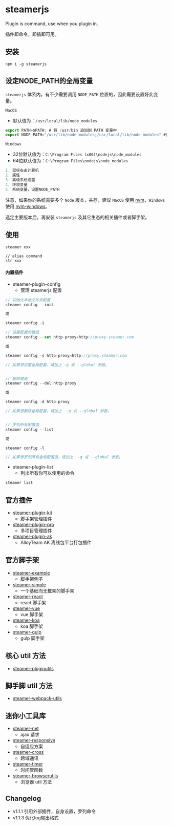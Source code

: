 # steamerjs

Plugin is command, use when you plugin in.

插件即命令，即插即可用。

## 安装

```
npm i -g steamerjs
```

## 设定NODE_PATH的全局变量
`steamerjs` 体系内，有不少需要调用 `NODE_PATH` 位置的，因此需要设置好此变量。

`MacOS`

* 默认值为：`/usr/local/lib/node_modules`

```javascript
export PATH=$PATH: # 将 /usr/bin 追加到 PATH 变量中
export NODE_PATH="/usr/lib/node_modules;/usr/local/lib/node_modules" #指定 NODE_PATH 变量

```

`Windows`

* 32位默认值为：`C:\Program Files (x86)\nodejs\node_modules`
* 64位默认值为：`C:\Program Files\nodejs\node_modules`

```javascript
1. 鼠标右击计算机
2. 属性
3. 高级系统设置
4. 环境变量
5. 系统变量，设置NODE_PATH
```

注意，如果你的系统需要多个 `Node` 版本，共存，建议 `MacOS` 使用 [nvm](https://github.com/creationix/nvm)，`Windows` 使用 [nvm-windows](https://github.com/coreybutler/nvm-windows)。

选定主要版本后，再安装 `steamerjs` 及其它生态的相关插件或者脚手架。


## 使用
```
steamer xxx

// alias command
str xxx
```

#### 内置插件
* steamer-plugin-config
	- 管理 steamerjs 配置

```javascript
// 初始化本地文件夹配置
steamer config --init

或

steamer config -i

// 设置配置的键值
steamer config --set http-proxy=http://proxy.steamer.com

或

steamer config -s http-proxy=http://proxy.steamer.com

// 如果想设置全局配置，请加上 -g 或 --global 参数。


// 删除键值
steamer config --del http-proxy

或

steamer config -d http-proxy

// 如果想删除全局配置，请加上  -g 或 --global 参数。


// 罗列所有配置值
steamer config --list

或

steamer config -l

// 如果想罗列所有全局配置值，请加上  -g 或 --global 参数。

```

* steamer-plugin-list
	- 列出所有你可以使用的命令

```javascript
steamer list
```

## 官方插件
* [steamer-plugin-kit](https://github.com/SteamerTeam/steamer-plugin-kit)
	- 脚手架管理插件
* [steamer-plugin-pro](https://github.com/SteamerTeam/steamer-plugin-pro)
	- 多项目管理插件
* [steamer-plugin-ak](https://github.com/SteamerTeam/steamer-plugin-ak)
	- AlloyTeam AK 离线包平台打包插件

## 官方脚手架
* [steamer-example](https://github.com/SteamerTeam/steamer-example)
	- 脚手架例子
* [steamer-simple](https://github.com/SteamerTeam/steamer-simple)
	- 一个基础而无框架的脚手架
* [steamer-react](https://github.com/SteamerTeam/steamer-react) 
	- react 脚手架
* [steamer-vue](https://github.com/SteamerTeam/steamer-vue)
	- vue 脚手架
* [steamer-koa](https://github.com/SteamerTeam/steamer-koa)
	- koa 脚手架
* [steamer-gulp](https://github.com/SteamerTeam/steamer-gulp)
	- gulp 脚手架

## 核心 util 方法
* [steamer-pluginutils](https://github.com/SteamerTeam/steamer-pluginutils)

## 脚手脚 util 方法
* [steamer-webpack-utils](https://github.com/SteamerTeam/steamer-webpack-utils)

## 迷你小工具库
* [steamer-net](https://github.com/SteamerTeam/steamer-net)
	- ajax 请求
* [steamer-responsive](https://github.com/SteamerTeam/steamer-responsive)
	- 自适应方案 
* [steamer-cross](https://github.com/SteamerTeam/steamer-cross)
	- 跨域通讯
* [steamer-timer](https://github.com/SteamerTeam/steamer-timer)
	- 时间管函数
* [steamer-browserutils](https://github.com/SteamerTeam/steamer-browserutils)
	- 浏览器 util 方法

## Changelog
* v1.1.1 引用外部插件，自身设置，罗列命令
* v1.1.3 优化log输出格式
